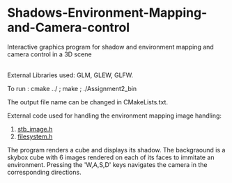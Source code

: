 # Shadows-Environment-Mapping-and-Camera-control
Interactive graphics program for shadow and environment mapping and camera control in a 3D scene<br><br>

External Libraries used: GLM, GLEW, GLFW.<br>

To run : cmake ../ ; make ; ./Assignment2_bin<br>

The output file name can be changed in CMakeLists.txt.<br>

External code used for handling the environment mapping image handling: 
1. [stb_image.h](https://github.com/nothings/stb/blob/master/stb_image.h)
2. [filesystem.h](https://github.com/JoeyDeVries/LearnOpenGL/blob/master/includes/learnopengl/filesystem.h)

The program renders a cube and displays its shadow. The backgraound is a skybox cube with 6 images rendered on each of its faces to immitate an environment. Pressing the 'W,A,S,D' keys navigates the camera in the corresponding directions. 


